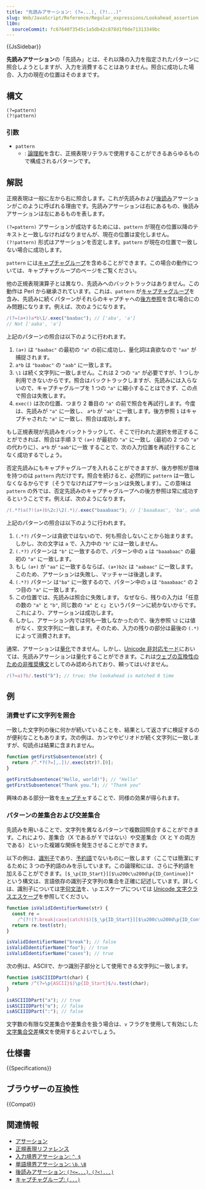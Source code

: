 ```yaml
---
title: "先読みアサーション: (?=...), (?!...)"
slug: Web/JavaScript/Reference/Regular_expressions/Lookahead_assertion
l10n:
  sourceCommit: fc67640f3545c1a5db42c878d1f0de71313349bc
---
```


{{JsSidebar}}

**先読みアサーション**の「先読み」とは、それ以降の入力を指定されたパターンに照合しようとしますが、入力を消費することはありません。照合に成功した場合、入力の現在の位置はそのままです。

## 構文

```regex
(?=pattern)
(?!pattern)
```

### 引数

- `pattern`
  - : [論理和](/ja/docs/Web/JavaScript/Reference/Regular_expressions/Disjunction)を含む、正規表現リテラルで使用することができるあらゆるもので構成されるパターンです。

## 解説

正規表現は一般に左から右に照合します。これが先読みおよび[後読み](/ja/docs/Web/JavaScript/Reference/Regular_expressions/Lookbehind_assertion)アサーションがこのように呼ばれる理由です。先読みアサーションは右にあるもの、後読みアサーションは左にあるものを表します。

`(?=pattern)` アサーションが成功するためには、`pattern` が現在の位置以降のテキストと一致しなければなりませんが、現在の位置は変化しません。`(?!pattern)` 形式はアサーションを否定します。`pattern` が現在の位置で一致しない場合に成功します。

`pattern` には[キャプチャグループ](/ja/docs/Web/JavaScript/Reference/Regular_expressions/Capturing_group)を含めることができます。この場合の動作については、キャプチャグループのページをご覧ください。

他の正規表現演算子とは異なり、先読みへのバックトラックはありません。この動作は Perl から継承されています。これは、`pattern` が[キャプチャグループ](/ja/docs/Web/JavaScript/Reference/Regular_expressions/Capturing_group)を含み、先読みに続くパターンがそれらのキャプチャへの[後方参照](/ja/docs/Web/JavaScript/Reference/Regular_expressions/Backreference)を含む場合にのみ問題になります。例えば、次のようになります。

```js
/(?=(a+))a*b\1/.exec("baabac"); // ['aba', 'a']
// Not ['aaba', 'a']
```

上記のパターンの照合は以下のように行われます。

1. `(a+)` は `"baabac"` の最初の `"a"` の前に成功し、量化詞は貪欲なので `"aa"` が捕捉されます。
2. `a*b` は `"baabac"` の `"aab"` に一致します。
3. `\1` は続く文字列に一致しません。これは 2 つの `"a"` が必要ですが、1 つしか利用できないからです。照合はバックトラックしますが、先読みには入らないので、キャプチャグループを 1 つの `"a"` に縮小することはできず、この点で照合は失敗します。
4. `exec()` は次の位置、つまり 2 番目の `"a"` の前で照合を再試行します。今度は、先読みが `"a"` に一致し、 `a*b` が `"ab"` に一致します。後方参照 `1` はキャプチャされた `"a"` に一致し、照合は成功します。

もし正規表現が先読みをバックトラックして、そこで行われた選択を修正することができれば、照合は手順 3 で `(a+)` が最初の `"a"` に一致し（最初の 2 つの `"a"` の代わりに）、`a*b` が `"aab"`に一致
することで、次の入力位置を再試行することなく成功するでしょう。

否定先読みにもキャプチャグループを入れることができますが、後方参照が意味を持つのは `pattern` 内だけです。照合を続けると、必然的に `pattern` は一致しなくなるからです（そうでなければアサーションは失敗します）。この意味は `pattern` の外では、否定先読みのキャプチャグループへの後方参照は常に成功するということです。例えば、次のようになります。

```js
/(.*?)a(?!(a+)b\2c)\2(.*)/.exec("baaabaac"); // ['baaabaac', 'ba', undefined, 'abaac']
```

上記のパターンの照合は以下のように行われます。

1. `(.*?)` パターンは貪欲ではないので、何も照合しないことから始まります。しかし、次の文字は `a` で、入力中の `"b"` には一致しません。
2. `(.*?)` パターンは `"b"` に一致するので、パターン中の `a` は `"baaabaac"` の最初の `"a"` に一致します。
3. もし `(a+)` が `"aa"` に一致するならば、`(a+)b2c` は `"aabaac"` に一致します。このため、アサーションは失敗し、マッチャーは後退します。
4. `(.*?)` パターン は`"ba"` に一致するので、パターン中の `a` は `"baaabaac"` の 2 つ目の `"a"` に一致します。
5. この位置では、先読みは照合に失敗します。 なぜなら、残りの入力は「任意の数の `"a"` と `"b"`, 同じ数の `"a"` と `c`」というパターンに続かないからです。これにより、アサーションは成功します。
6. しかし、アサーション内では何も一致しなかったので、後方参照 `\2` には値がなく、空文字列に一致します。そのため、入力の残りの部分は最後の `(.*)` によって消費されます。

通常、アサーションは[量化](/ja/docs/Web/JavaScript/Reference/Regular_expressions/Quantifier)できません。しかし、[Unicode 非対応モード](/ja/docs/Web/JavaScript/Reference/Global_Objects/RegExp/unicode#unicode_対応モード)においては、先読みアサーションは量化することができます。これは[ウェブの互換性のための非推奨構文](/ja/docs/Web/JavaScript/Reference/Deprecated_and_obsolete_features#regexp)としてのみ認められており、頼ってはいけません。

```js
/(?=a)?b/.test("b"); // true; the lookahead is matched 0 time
```

## 例

### 消費せずに文字列を照合

一致した文字列の後に何かが続いていることを、結果として返さずに検証するのが便利なこともあります。次の例は、カンマやピリオドが続く文字列に一致しますが、句読点は結果に含まれません。

```js
function getFirstSubsentence(str) {
  return /^.*?(?=[,.])/.exec(str)?.[0];
}

getFirstSubsentence("Hello, world!"); // "Hello"
getFirstSubsentence("Thank you."); // "Thank you"
```

興味のある部分一致を[キャプチャ](/ja/docs/Web/JavaScript/Reference/Regular_expressions/Capturing_group)することで、同様の効果が得られます。

### パターンの差集合および交差集合

先読みを用いることで、文字列を異なるパターンで複数回照合することができます。これにより、差集合（X であるが Y ではない）や交差集合（X と Y の両方である）といった複雑な関係を発生させることができます。

以下の例は、[識別子](/ja/docs/Web/JavaScript/Reference/Lexical_grammar#identifiers)であり、[予約語](/ja/docs/Web/JavaScript/Reference/Lexical_grammar#reserved_words)でないものに一致します（ここでは簡潔にするために 3 つの予約語のみを示しています。この論理和には、さらに予約語を加えることができます。`[$_\p{ID_Start}][$\u200c\u200d\p{ID_Continue}]*` という構文は、言語依存の識別子文字列の集合を正確に記述しています。詳しくは、識別子については[字句文法](/ja/docs/Web/JavaScript/Reference/Lexical_grammar#識別子)を、`\p` エスケープについては [Unicode 文字クラスエスケープ](/ja/docs/Web/JavaScript/Reference/Regular_expressions/Unicode_character_class_escape)を参照してください。

```js
function isValidIdentifierName(str) {
  const re =
    /^(?!(?:break|case|catch)$)[$_\p{ID_Start}][$\u200c\u200d\p{ID_Continue}]*$/u;
  return re.test(str);
}

isValidIdentifierName("break"); // false
isValidIdentifierName("foo"); // true
isValidIdentifierName("cases"); // true
```

次の例は、ASCIIで、かつ識別子部分として使用できる文字列に一致します。

```js
function isASCIIIDPart(char) {
  return /^(?=\p{ASCII}$)\p{ID_Start}$/u.test(char);
}

isASCIIIDPart("a"); // true
isASCIIIDPart("α"); // false
isASCIIIDPart(":"); // false
```

文字数の有限な交差集合や差集合を扱う場合は、`v` フラグを使用して有効にした[文字集合交差](/ja/docs/Web/JavaScript/Reference/Regular_expressions/Character_class#v_モード文字クラス)構文を使用するとよいでしょう。

## 仕様書

{{Specifications}}

## ブラウザーの互換性

{{Compat}}

## 関連情報

- [アサーション](/ja/docs/Web/JavaScript/Guide/Regular_expressions/Assertions)
- [正規表現リファレンス](/ja/docs/Web/JavaScript/Reference/Regular_expressions)
- [入力境界アサーション: `^`, `$`](/ja/docs/Web/JavaScript/Reference/Regular_expressions/Input_boundary_assertion)
- [単語境界アサーション: `\b`, `\B`](/ja/docs/Web/JavaScript/Reference/Regular_expressions/Word_boundary_assertion)
- [後読みアサーション: `(?<=...)`, `(?<!...)`](/ja/docs/Web/JavaScript/Reference/Regular_expressions/Lookbehind_assertion)
- [キャプチャグループ: `(...)`](/ja/docs/Web/JavaScript/Reference/Regular_expressions/Capturing_group)
